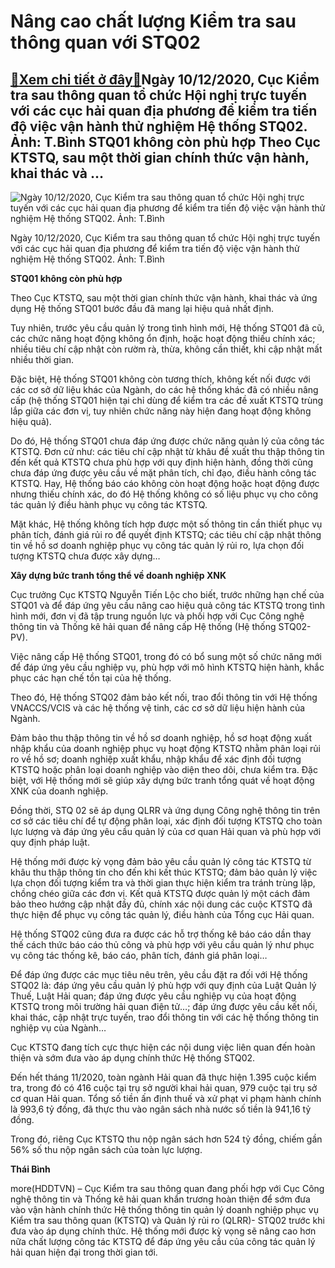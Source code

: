 Nâng cao chất lượng Kiểm tra sau thông quan với STQ02
=====================================================

[:gift:Xem chi tiết ở đây:gift:](https://hddtvn.com/nang-cao-chat-luong-kiem-tra-sau-thong-quan-voi-stq02-2/)Ngày 10/12/2020, Cục Kiểm tra sau thông quan tổ chức Hội nghị trực tuyến với các cục hải quan địa phương để kiểm tra tiến độ việc vận hành thử nghiệm Hệ thống STQ02. Ảnh: T.Bình STQ01 không còn phù hợp Theo Cục KTSTQ, sau một thời gian chính thức vận hành, khai thác và …
-------------------------------------------------------------------------------------------------------------------------------------------------------------------------------------------------------------------------------------------------------------------------------





![Ngày 10/12/2020, Cục Kiểm tra sau thông quan tổ chức Hội nghị trực tuyến với các cục hải quan địa phương để kiểm tra tiến độ việc vận hành thử nghiệm Hệ thống STQ02.  	Ảnh: T.Bình](https://hddtvn.com/wp-content/uploads/2021/01/4629_4-2236_IMG_8089.jpg "Ngày 10/12/2020, Cục Kiểm tra sau thông quan tổ chức Hội nghị trực tuyến với các cục hải quan địa phương để kiểm tra tiến độ việc vận hành thử nghiệm Hệ thống STQ02.  	Ảnh: T.Bình")


Ngày 10/12/2020, Cục Kiểm tra sau thông quan tổ chức Hội nghị trực tuyến với các cục hải quan địa phương để kiểm tra tiến độ việc vận hành thử nghiệm Hệ thống STQ02. Ảnh: T.Bình



**STQ01 không còn phù hợp**


Theo Cục KTSTQ, sau một thời gian chính thức vận hành, khai thác và ứng dụng Hệ thống STQ01 bước đầu đã mang lại hiệu quả nhất định.


Tuy nhiên, trước yêu cầu quản lý trong tình hình mới, Hệ thống STQ01 đã cũ, các chức năng hoạt động không ổn định, hoặc hoạt động thiếu chính xác; nhiều tiêu chí cập nhật còn rườm rà, thừa, không cần thiết, khi cập nhật mất nhiều thời gian.


Đặc biệt, Hệ thống STQ01 không còn tương thích, không kết nối được với các cơ sở dữ liệu khác của Ngành, do các hệ thống khác đã có nhiều nâng cấp (hệ thống STQ01 hiện tại chỉ dùng để kiểm tra các đề xuất KTSTQ trùng lắp giữa các đơn vị, tuy nhiên chức năng này hiện đang hoạt động không hiệu quả).


Do đó, Hệ thống STQ01 chưa đáp ứng được chức năng quản lý của công tác KTSTQ. Đơn cử như: các tiêu chí cập nhật từ khâu đề xuất thu thập thông tin đến kết quả KTSTQ chưa phù hợp với quy định hiện hành, đồng thời cũng chưa đáp ứng được yêu cầu về mặt phân tích, chỉ đạo, điều hành công tác KTSTQ. Hay, Hệ thống báo cáo không còn hoạt động hoặc hoạt động được nhưng thiếu chính xác, do đó Hệ thống không có số liệu phục vụ cho công tác quản lý điều hành phục vụ công tác KTSTQ.


Mặt khác, Hệ thống không tích hợp được một số thông tin cần thiết phục vụ phân tích, đánh giá rủi ro để quyết định KTSTQ; các tiêu chí cập nhật thông tin về hồ sơ doanh nghiệp phục vụ công tác quản lý rủi ro, lựa chọn đối tượng KTSTQ chưa được xây dựng…


**Xây dựng bức tranh tổng thể về doanh nghiệp XNK**


Cục trưởng Cục KTSTQ Nguyễn Tiến Lộc cho biết, trước những hạn chế của STQ01 và để đáp ứng yêu cầu nâng cao hiệu quả công tác KTSTQ trong tình hình mới, đơn vị đã tập trung nguồn lực và phối hợp với Cục Công nghệ thông tin và Thống kê hải quan để nâng cấp Hệ thống (Hệ thống STQ02-PV).


Việc nâng cấp Hệ thống STQ01, trong đó có bổ sung một số chức năng mới để đáp ứng yêu cầu nghiệp vụ, phù hợp với mô hình KTSTQ hiện hành, khắc phục các hạn chế tồn tại của hệ thống.


Theo đó, Hệ thống STQ02 đảm bảo kết nối, trao đổi thông tin với Hệ thống VNACCS/VCIS và các hệ thống vệ tinh, các cơ sở dữ liệu hiện hành của Ngành.


Đảm bảo thu thập thông tin về hồ sơ doanh nghiệp, hồ sơ hoạt động xuất nhập khẩu của doanh nghiệp phục vụ hoạt động KTSTQ nhằm phân loại rủi ro về hồ sơ; doanh nghiệp xuất khẩu, nhập khẩu để xác định đối tượng KTSTQ hoặc phân loại doanh nghiệp vào diện theo dõi, chưa kiểm tra. Đặc biệt, với Hệ thống mới sẽ giúp xây dựng bức tranh tổng quát về hoạt động XNK của doanh nghiệp.


Đồng thời, STQ 02 sẽ áp dụng QLRR và ứng dụng Công nghệ thông tin trên cơ sở các tiêu chí để tự động phân loại, xác định đối tượng KTSTQ cho toàn lực lượng và đáp ứng yêu cầu quản lý của cơ quan Hải quan và phù hợp với quy định pháp luật.


Hệ thống mới được kỳ vọng đảm bảo yêu cầu quản lý công tác KTSTQ từ khâu thu thập thông tin cho đến khi kết thúc KTSTQ; đảm bảo quản lý việc lựa chọn đối tượng kiểm tra và thời gian thực hiện kiểm tra tránh trùng lặp, chồng chéo giữa các đơn vị. Kết quả KTSTQ được quản lý một cách đảm bảo theo hướng cập nhật đầy đủ, chính xác nội dung các cuộc KTSTQ đã thực hiện để phục vụ công tác quản lý, điều hành của Tổng cục Hải quan.


Hệ thống STQ02 cũng đưa ra được các hỗ trợ thống kê báo cáo dần thay thế cách thức báo cáo thủ công và phù hợp với yêu cầu quản lý như phục vụ công tác thống kê, báo cáo, phân tích, đánh giá phân loại…


Để đáp ứng được các mục tiêu nêu trên, yêu cầu đặt ra đối với Hệ thống STQ02 là: đáp ứng yêu cầu quản lý phù hợp với quy định của Luật Quản lý Thuế, Luật Hải quan; đáp ứng được yêu cầu nghiệp vụ của hoạt động KTSTQ trong môi trường hải quan điện tử…; đáp ứng được yêu cầu kết nối, khai thác, cập nhật trực tuyến, trao đổi thông tin với các hệ thống thông tin nghiệp vụ của Ngành…


Cục KTSTQ đang tích cực thực hiện các nội dung việc liên quan đến hoàn thiện và sớm đưa vào áp dụng chính thức Hệ thống STQ02.





Đến hết tháng 11/2020, toàn ngành Hải quan đã thực hiện 1.395 cuộc kiểm tra, trong đó có 416 cuộc tại trụ sở người khai hải quan, 979 cuộc tại trụ sở cơ quan Hải quan. 
Tổng số tiền ấn định thuế và xử phạt vi phạm hành chính là 993,6 tỷ đồng, đã thực thu vào ngân sách nhà nước số tiền là 941,16 tỷ đồng.


Trong đó, riêng Cục KTSTQ thu nộp ngân sách hơn 524 tỷ đồng, chiếm gần 56% số thu nộp ngân sách của toàn lực lượng.







**Thái Bình**



more(HDDTVN) – Cục Kiểm tra sau thông quan đang phối hợp với Cục Công nghệ thông tin và Thống kê hải quan khẩn trương hoàn thiện để sớm đưa vào vận hành chính thức Hệ thống thông tin quản lý doanh nghiệp phục vụ Kiểm tra sau thông quan (KTSTQ) và Quản lý rủi ro (QLRR)- STQ02 trước khi đưa vào áp dụng chính thức. Hệ thống mới được kỳ vọng sẽ nâng cao hơn nữa chất lượng công tác KTSTQ để đáp ứng yêu cầu của công tác quản lý hải quan hiện đại trong thời gian tới.

